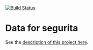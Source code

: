 [![Build Status](https://travis-ci.org/segurita/data.svg)](https://travis-ci.org/segurita/data)

# Data for segurita

See the [description of this project here](https://github.com/segurita/gui/blob/master/README.md).
